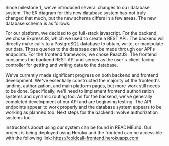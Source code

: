 Since milestone 1, we've introduced several changes to our database system. The ER diagram for this new database system has not truly changed that much, but the new schema differs in a few areas. The new database schema is as follows:

For our platform, we decided to go full-stack javascript. For the backend, we chose ExpressJS, which we used to create a REST API. The backend will directly make calls to a PostgreSQL database to obtain, write, or manipulate our data. Those queries to the database can be made through our API's endpoints. For the frontend framework, we chose ReactJS. The frontend consumes the backend REST API and serves as the user's client-facing controller for getting and writing data to the database.

We've currently made significant progress on both backend and frontend development. We've essentially constructed the majority of the frontend's landing, authorization, and main platform pages, but more work still needs to be done. Specifically, we'll need to implement frontend authorization systems and dynamic routing too. As for the backend, we've generally completed development of our API and are beginning testing. The API endpoints appear to work properly and the database system appears to be working as planned too. Next steps for the backend involve authorization systems too.

Instructions about using our system can be found in README.md. Our project is being deployed using Heroku and the frontend can be accessible with the following link: https://coldcall-frontend.herokuapp.com
